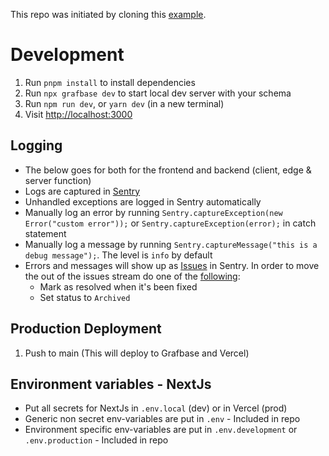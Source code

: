This repo was initiated by cloning this [example](https://github.com/grafbase/grafbase/tree/main/examples/nextjs-clerk).

# Development

1. Run `pnpm install` to install dependencies
2. Run `npx grafbase dev` to start local dev server with your schema
3. Run `npm run dev`, or `yarn dev` (in a new terminal)
4. Visit [http://localhost:3000](http://localhost:3000)

## Logging

- The below goes for both for the frontend and backend (client, edge & server function)
- Logs are captured in [Sentry](https://parking-app.sentry.io/issues/?environment=vercel-production)
- Unhandled exceptions are logged in Sentry automatically
- Manually log an error by running `Sentry.captureException(new Error("custom error"));` or `Sentry.captureException(error);` in catch statement
- Manually log a message by running `Sentry.captureMessage("this is a debug message");`. The level is `info` by default
- Errors and messages will show up as [Issues](https://parking-app.sentry.io/issues/?environment=vercel-production) in Sentry. In order to move the out of the issues stream do one of the [following](https://docs.sentry.io/product/issues/states-triage/?original_referrer=https://docs.sentry.io/?original_referrer%3Dhttps%253A%252F%252Fdocs.sentry.io%252F):
  - Mark as resolved when it's been fixed
  - Set status to `Archived`

## Production Deployment

1. Push to main (This will deploy to Grafbase and Vercel)

## Environment variables - NextJs

- Put all secrets for NextJs in `.env.local` (dev) or in Vercel (prod)
- Generic non secret env-variables are put in `.env` - Included in repo
- Environment specific env-variables are put in `.env.development` or `.env.production` - Included in repo
